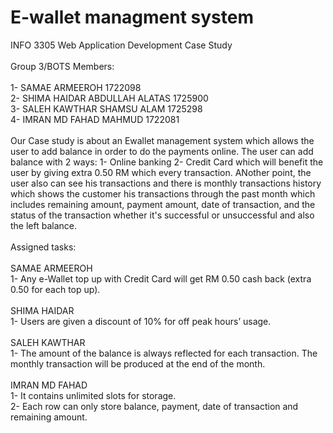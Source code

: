 # E-wallet managment system
INFO 3305 Web Application Development Case Study
<br><br>
Group 3/BOTS  Members:
<br><br>
1- SAMAE ARMEEROH 1722098
<br>
2- SHIMA HAIDAR ABDULLAH ALATAS 1725900
<br>
3- SALEH KAWTHAR SHAMSU ALAM 1725298
<br>
4- IMRAN MD FAHAD MAHMUD 1722081
<br><br>
Our Case study is about an Ewallet management system which allows the user to add balance in order to do the payments online. The user can add balance with 2 ways:
1- Online banking 
2- Credit Card which will benefit the user by giving extra 0.50 RM which every transaction. ANother point, the user also can see his transactions and  there is monthly transactions history which shows the customer his transactions through the past month which includes remaining amount, payment amount, date of transaction, and the status of
the transaction whether it's successful or unsuccessful and also the left balance.
<br><br>
Assigned tasks:
<br><br>
SAMAE ARMEEROH
<br>
1- Any e-Wallet top up with Credit Card will get RM 0.50 cash 
back (extra 0.50 for each top up).
<br><br>
SHIMA HAIDAR
<br>
1- Users are given a discount of 10% for off peak hours’ usage.
<br><br>
SALEH KAWTHAR
<br>
1- The amount of the balance is always reflected for each transaction. The monthly transaction will be produced at the end of the month.
<br><br>
IMRAN MD FAHAD
<br>
1- It contains unlimited slots for storage.
<br>
2- Each row can only store balance, payment, date of transaction and remaining amount.
